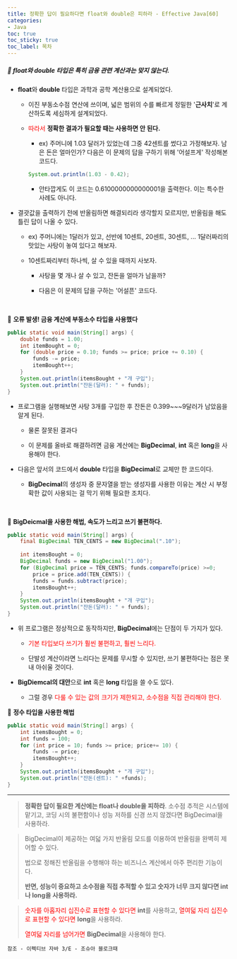 ```yaml
---
title: 정확한 답이 필요하다면 float와 double은 피하라 - Effective Java[60]
categories:
- Java
toc: true
toc_sticky: true
toc_label: 목차
---
```




##### 🔗  float와 double 타입은 특히 금융 관련 계산과는 맞지 않는다.


* **float**와 **double** 타입은 과학과 공학 계산용으로 설계되었다.


  * 이진 부동소수점 연산에 쓰이며, 넓은 범위의 수를 빠르게 정밀한 '**근사치**'로 계산하도록 세심하게 설계되었다.

  


  * <span style="color:red;">따라서</span> **정확한 결과가 필요할 때는 사용하면 안 된다.**


    * ex) 주머니에 1.03 달러가 있었는데 그중 42센트를 썼다고 가정해보자. 남은 돈은 얼마인가? 다음은 이 문제의 답을 구하기 위해 '어설프게' 작성해본 코드다.

    ```java
    System.out.println(1.03 - 0.42);
    ```

    * 안타깝게도 이 코드는 0.6100000000000001을 출력한다. 이는 특수한 사례도 아니다.



* 결괏값을 출력하기 전에 반올림하면 해결되리라 생각할지 모르지만, 반올림을 해도 틀린 답이 나올 수 있다.

  * ex) 주머니에는 1달러가 있고, 선반에 10센트, 20센트, 30센트, ... 1달러짜리의 맛있는 사탕이 놓여 있다고 해보자.

  

  * 10센트짜리부터 하나씩, 살 수 있을 때까지 사보자.

    * 사탕을 몇 개나 살 수 있고, 잔돈을 얼마가 남을까?

    

    * 다음은 이 문제의 답을 구하는 '어설픈' 코드다.

<br>



💎 **오류 발생! 금융 계산에 부동소수 타입을 사용했다**

```java
public static void main(String[] args) {
    double funds = 1.00;
    int itemBought = 0;
    for (double price = 0.10; funds >= price; price += 0.10) {
        funds -= price;
        itemBought++;
    }
    System.out.println(itemsBought + "개 구입");
    System.out.println("잔돈(달러): " + funds);
}
```

* 프로그램을 실행해보면 사탕 3개를 구입한 후 잔돈은 0.399~~~9달러가 남았음을 알게 된다.

  * 물론 잘못된 결과다

  

  * 이 문제를 올바로 해결하려면 금융 계산에는 **BigDecimal**, **int** 혹은 **long**을 사용해야 한다.



* 다음은 앞서의 코드에서 **double** 타입을 **BigDecimal**로 교체만 한 코드이다.
  * **BigDecimal**의 생성자 중 문자열을 받는 생성자를 사용한 이유는 계산 시 부정확한 값이 사용되는 걸 막기 위해 필요한 조치다.



<br>

💎 **BigDeicmal을 사용한 해법, 속도가 느리고 쓰기 불편하다.**

```java
public static void main(String[] args) {
    final BigDecimal TEN_CENTS = new BigDecimal(".10");
    
    int itemsBought = 0;
    BigDecimal funds = new BigDecimal("1.00");
    for (BigDecimal price = TEN_CENTS; funds.compareTo(price) >=0;
        price = price.add(TEN_CENTS)) {
        funds = funds.subtract(price);
        itemsBought++;
    }
    System.out.println(itemsBought + "개 구입");
    System.out.println("잔돈(달러): " + funds);
}
```

* 위 프로그램은 정상적으로 동작하지만, **BigDecimal**에는 단점이 두 가지가 있다.

  * <span style="color:red;">기본 타입보다 쓰기가 훨씬 불편하고, 훨씬 느리다.</span>

  

  * 단발성 계산이라면 느리다는 문제를 무시할 수 있지만, 쓰기 불편하다는 점은 못내 아쉬울 것이다.



* **BigDiemcal의 대안**으로 **int** 혹은 **long** 타입을 쓸 수도 있다.
  * 그럴 경우 <span style="color:red;">다룰 수 있는 값의 크기가 제한되고, 소수점을 직접 관리해야 한다.</span>



💎 **정수 타입을 사용한 해법**

```java
public static void main(String[] args) {
    int itemsBought = 0;
    int funds = 100;
    for (int price = 10; funds >= price; price+= 10) {
        funds -= price;
        itemsBought++;
    }
    System.out.println(itemsBought + "개 구입");
    System.out.println("잔돈(센트): " +funds);
}
```



<hr>



> **정확한 답이 필요한 계산에는 float나 double을 피하라**. 소수점 추적은 시스템에 맡기고, 코딩 시의 불편함이나 성능 저하를 신경 쓰지 않겠다면 BigDecimal을 사용하라.



> BigDecimal이 제공하는 여덟 가지 반올림 모드를 이용하여 반올림을 완벽히 제어할 수 있다.
>
> 법으로 정해진 반올림을 수행해야 하는 비즈니스 계산에서 아주 편리한 기능이다.
>
> **반면, 성능이 중요하고 소수점을 직접 추적할 수 있고 숫자가 너무 크지 않다면 int나 long을 사용하라.**



> <span style="color:red;">숫자를 아홉자리 십진수로 표현할 수 있다면</span> **int**를 사용하고, <span style="color:red;">열여덟 자리 십진수로 표현할 수 있다면</span> **long**을 사용하라.
>
> <span style="color:red;">열여덟 자리를 넘어가면</span> **BigDecimal**을 사용해야 한다.







```
참조 - 이펙티브 자바 3/E - 조슈아 블로크때
```

